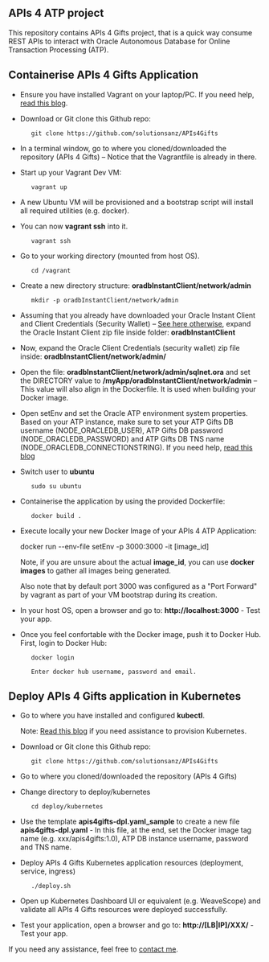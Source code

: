 APIs 4 ATP project
------

This repository contains APIs 4 Gifts project, that is a quick way consume REST APIs to interact with Oracle Autonomous Database for Online Transaction Processing (ATP). 

Containerise APIs 4 Gifts Application
------

   - Ensure you have installed Vagrant on your laptop/PC. If you need help, [read this blog](https://redthunder.blog/2018/02/13/teaching-how-to-use-vagrant-to-simplify-building-local-dev-and-test-environments/). 

   - Download or Git clone this Github repo: 

			git clone https://github.com/solutionsanz/APIs4Gifts

   - In a terminal window, go to where you cloned/downloaded the repository (APIs 4 Gifts) – Notice that the Vagrantfile is already in there.

   - Start up your Vagrant Dev VM:

	        vagrant up

   - A new Ubuntu VM will be provisioned and a bootstrap script will install all required utilities (e.g. docker).
    
   - You can now **vagrant ssh** into it.

            vagrant ssh

   - Go to your working directory (mounted from host OS).

            cd /vagrant

   - Create a new directory structure: **oradbInstantClient/network/admin**

            mkdir -p oradbInstantClient/network/admin

   - Assuming that you already have downloaded your Oracle Instant Client and Client Credentials (Security Wallet) – [See here otherwise](https://redthunder.blog/2018/08/16/teaching-how-to-get-started-with-autonomous-database-for-oltp/), expand the Oracle Instant Client zip file inside folder: **oradbInstantClient**

   - Now, expand the Oracle Client Credentials (security wallet) zip file inside: **oradbInstantClient/network/admin/**

   - Open the file: **oradbInstantClient/network/admin/sqlnet.ora** and set the DIRECTORY value to **/myApp/oradbInstantClient/network/admin** – This value will also align in the Dockerfile. It is used when building your Docker image. 

   - Open setEnv and set the Oracle ATP environment system properties. Based on your ATP instance, make sure to set your ATP Gifts DB username (NODE_ORACLEDB_USER), ATP Gifts DB password (NODE_ORACLEDB_PASSWORD) and ATP Gifts DB TNS name (NODE_ORACLEDB_CONNECTIONSTRING). If you need help, [read this blog](https://redthunder.blog/2018/08/22/teaching-how-to-get-microservices-to-consume-oracle-autonomous-transaction-processing-database-atp/)

            
   - Switch user to **ubuntu**

            sudo su ubuntu

   - Containerise the application by using the provided Dockerfile:

            docker build .

   - Execute locally your new Docker Image of your APIs 4 ATP Application:

	    docker run --env-file setEnv -p 3000:3000 -it [image_id] 

        Note, if you are unsure about the actual **image_id**, you can use **docker images** to gather all images being generated.

        Also note that by default port 3000 was configured as a "Port Forward" by vagrant as part of your VM bootstrap during its creation.

   - In your host OS, open a browser and go to: **http://localhost:3000** - Test your app. 
    
   - Once you feel confortable with the Docker image, push it to Docker Hub. First, login to Docker Hub:

            docker login

            Enter docker hub username, password and email.

Deploy APIs 4 Gifts application in Kubernetes
------

   - Go to where you have installed and configured **kubectl**.

        Note: [Read this blog](https://redthunder.blog/2018/04/18/teaching-how-to-quickly-provision-a-dev-kubernetes-environment-locally-or-in-oracle-cloud/) if you need assistance to provision Kubernetes.

   - Download or Git clone this Github repo: 

            git clone https://github.com/solutionsanz/APIs4Gifts

   - Go to where you cloned/downloaded the repository (APIs 4 Gifts)

   - Change directory to deploy/kubernetes

            cd deploy/kubernetes

   - Use the template **apis4gifts-dpl.yaml_sample** to create a new file **apis4gifts-dpl.yaml** - In this file, at the end, set the Docker image tag name (e.g. xxx/apis4gifts:1.0), ATP DB instance username, password and TNS name.

   - Deploy APIs 4 Gifts Kubernetes application resources (deployment, service, ingress)

            ./deploy.sh
            
   - Open up Kubernetes Dashboard UI or equivalent (e.g. WeaveScope) and validate all APIs 4 Gifts resources were deployed successfully.

   - Test your application, open a browser and go to: **http://[LB|IP]/XXX/** - Test your app. 
    
    
If you need any assistance, feel free to [contact me](https://www.linkedin.com/in/citurria/).
